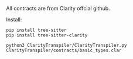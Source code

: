 All contracts are from Clarity offcial github.


Install:

```
pip install tree-sitter
pip install tree-sitter-clarity
````

`python3 ClarityTranspiler/ClarityTranspiler.py ClarityTranspiler/contracts/basic_types.clar`
